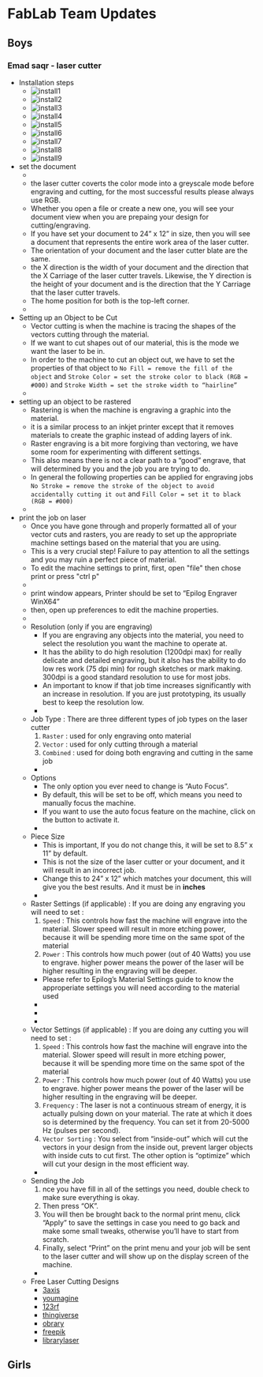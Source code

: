# FabLab Team Updates

## Boys
### Emad saqr - laser cutter
- Installation steps
    - ![install1](install1.png)
    - ![install2](install2.png)
    - ![install3](install3.png)
    - ![install4](install4.png)
    - ![install5](install5.png)
    - ![install6](install6.png)
    - ![install7](install7.png)
    - ![install8](install8.png)
    - ![install9](install9.png)
- set the document
    - ![]()
    - the laser cutter coverts the color mode into a greyscale mode before engraving and cutting, for the most successful results please always use RGB.
    - Whether you open a file or create a new one, you will see your document view when you are prepaing your design for cutting/engraving.
    - If you have set your document to 24” x 12” in size, then you will see a document that represents the entire work area of the laser cutter.
    - The orientation of your document and the laser cutter blate are the same.
    - the X direction is the width of your document and the direction that the X Carriage of the laser cutter travels. Likewise, the Y direction is the height of your document and is the direction that the Y Carriage that the laser cutter travels.
    - The home position for both is the top-left corner.
    - ![]()
- Setting up an Object to be Cut
    - Vector cutting is when the machine is tracing the shapes of the vectors cutting through the material. 
    - If we want to cut shapes out of our material, this is the mode we want the laser to be in.
    - In order to the machine to cut an object out, we have to set the properties of that object to `No Fill = remove the fill of the object` and `Stroke Color = set the stroke color to black (RGB = #000)` and `Stroke Width = set the stroke width to “hairline”`
    - ![]()
- setting up an object to be rastered
    - Rastering is when the machine is engraving a graphic into the material.
    - it is a similar process to an inkjet printer except that it removes materials to create the graphic instead of adding layers of ink.
    - Raster engraving is a bit more forgiving than vectoring, we have some room for experimenting with different settings.
    - This also means there is not a clear path to a “good” engrave, that will determined by you and the job you are trying to do.
    - In general the following properties can be applied for engraving jobs `No Stroke = remove the stroke of the object to avoid accidentally cutting it out` and `Fill Color = set it to black (RGB = #000)`
    - ![]()
- print the job on laser
    - Once you have gone through and properly formatted all of your vector cuts and rasters, you are ready to set up the appropriate machine settings based on the material that you are using.
    - This is a very crucial step! Failure to pay attention to all the settings and you may ruin a perfect piece of material.
    - To edit the machine settings to print, first, open "file" then chose print or press "ctrl p"
    - ![]()
    - print window appears, Printer should be set to “Epilog Engraver WinX64”
    - then, open up preferences to edit the machine properties.
    - ![]()
    - Resolution (only if you are engraving)
        - If you are engraving any objects into the material, you need to select the resolution you want the machine to operate at.
        - It has the ability to do high resolution (1200dpi max) for really delicate and detailed engraving, but it also has the ability to do low res work (75 dpi min) for rough sketches or mark making. 300dpi is a good standard resolution to use for most jobs.
        - An important to know if that job time increases significantly with an increase in resolution. If you are just prototyping, its usually best to keep the resolution low.
        - ![]()
    - Job Type : There are three different types of job types on the laser cutter
        1. `Raster` : used for only engraving onto material
        2. `Vector` : used for only cutting through a material
        3. `Combined` : used for doing both engraving and cutting in the same job
        - ![]()
    - Options
        - The only option you ever need to change is “Auto Focus”.
        - By default, this will be set to be off, which means you need to manually focus the machine.
        - If you want to use the auto focus feature on the machine, click on the button to activate it.
        - ![]()
    - Piece Size
        - This is important, If you do not change this, it will be set to 8.5” x 11” by default.
        - This is not the size of the laser cutter or your document, and it will result in an incorrect job.
        - Change this to 24” x 12” which matches your document, this will give you the best results. And it must be in <b>inches</b>
        - ![]()
    - Raster Settings (if applicable) : If you are doing any engraving you will need to set :
        1. `Speed` : This controls how fast the machine will engrave into the material. Slower speed will result in more  etching power, because it will be spending more time on the same spot of the material
        2. `Power` : This controls how much power (out of 40 Watts) you use to engrave. higher power means the power of the laser will be higher resulting in the engraving will be deeper.
        - Please refer to Epilog’s Material Settings guide to know the approperiate settings you will need according to the material used
        - ![]()
        - ![]()
        - ![]()
    - Vector Settings (if applicable) : If you are doing any cutting you will need to set :
        1. `Speed` : This controls how fast the machine will engrave into the material. Slower speed will result in more  etching power, because it will be spending more time on the same spot of the material
        2. `Power` : This controls how much power (out of 40 Watts) you use to engrave. higher power means the power of the laser will be higher resulting in the engraving will be deeper.
        3. `Frequency` : The laser is not a continuous stream of energy, it is actually pulsing down on your material. The rate at which it does so is determined by the frequency. You can set it from 20-5000 Hz (pulses per second).
        4. `Vector Sorting` : You select from “inside-out” which will cut the vectors in your design from the inside out, prevent larger objects with inside cuts to cut first. The other option is “optimize” which will cut your design in the most efficient way.
        - ![]()
    - Sending the Job
        1. nce you have fill in all of the settings you need, double check to make sure everything is okay.
        2. Then press “OK”.
        3. You will then be brought back to the normal print menu, click “Apply” to save the settings in case you need to go back and make some small tweaks, otherwise you’ll have to start from scratch.
        4. Finally, select “Print” on the print menu and your job will be sent to the laser cutter and will show up on the display screen of the machine.
        - ![]()
    - Free Laser Cutting Designs
        - [3axis](https://3axis.co/free-vectors/3d+dxf+files+free/page/2/)
        - [youmagine](https://www.youmagine.com/designs/latest)
        - [123rf](https://www.123rf.com/clipart-vector/laser_cut.html?sti=nsbcg4fv6leqkgslot|)
        - [thingiverse](https://accounts.thingiverse.com/?redirect=YToyOntzOjQ6InR5cGUiO3M6ODoicmVkaXJlY3QiO3M6NDoiZGF0YSI7czozNzoiaHR0cHM6Ly93d3cudGhpbmdpdmVyc2UuY29tL2Rhc2hib2FyZCI7fQ)
        - [obrary](https://obrary.com/collections/open-designs)
        - [freepik](https://www.freepik.com/)
        - [librarylaser](https://www.librarylaser.com/en/free-designs-36?p=6)


## Girls